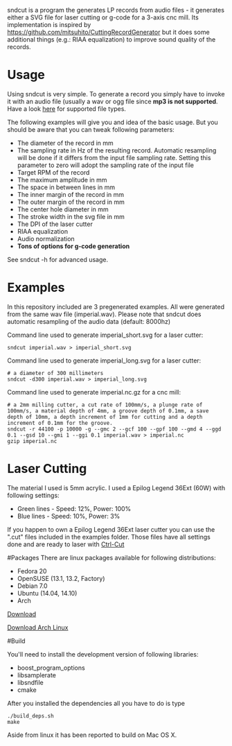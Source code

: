 sndcut is a program the generates LP records from audio files - it generates either a SVG file for laser cutting or g-code for a 3-axis cnc mill.
Its implementation is inspired by https://github.com/mitsuhito/CuttingRecordGenerator but it does some additional things (e.g.: RIAA equalization) to improve sound quality of the records.

# Usage

Using sndcut is very simple. To generate a record you simply have to invoke it with an audio file (usually a wav or ogg file since **mp3 is not supported**. Have a look [here](http://www.mega-nerd.com/libsndfile/#Features) for supported file types.

The following examples will give you and idea of the basic usage. But you should be aware that you can tweak following parameters:

- The diameter of the record in mm
- The sampling rate in Hz of the resulting record. Automatic resampling will be done if it differs from the input file sampling rate. Setting this parameter to zero will adopt the sampling rate of the input file
- Target RPM of the record
- The maximum amplitude in mm
- The space in between lines in mm
- The inner margin of the record in mm
- The outer margin of the record in mm
- The center hole diameter in mm
- The stroke width in the svg file in mm
- The DPI of the laser cutter
- RIAA equalization
- Audio normalization
- **Tons of options for g-code generation**

See sndcut -h for advanced usage.

# Examples
In this repository included are 3 pregenerated examples. All were generated from the same wav file (imperial.wav). Please note that sndcut does automatic resampling of the audio data (default: 8000hz)

Command line used to generate imperial_short.svg for a laser cutter: 

    sndcut imperial.wav > imperial_short.svg

Command line used to generate imperial_long.svg for a laser cutter:

    # a diameter of 300 millimeters
    sndcut -d300 imperial.wav > imperial_long.svg

Command line used to generate imperial.nc.gz for a cnc mill:

    # a 2mm milling cutter, a cut rate of 100mm/s, a plunge rate of 100mm/s, a material depth of 4mm, a groove depth of 0.1mm, a save depth of 10mm, a depth increment of 1mm for cutting and a depth increment of 0.1mm for the groove.
    sndcut -r 44100 -p 10000 -g --gmc 2 --gcf 100 --gpf 100 --gmd 4 --ggd 0.1 --gsd 10 --gmi 1 --ggi 0.1 imperial.wav > imperial.nc
    gzip imperial.nc

# Laser Cutting
The material I used is 5mm acrylic. I used a Epilog Legend 36Ext (60W) with following settings:
- Green lines - Speed: 12%, Power: 100%
- Blue lines - Speed: 10%, Power: 3%

If you happen to own a Epilog Legend 36Ext laser cutter you can use the ".cut" files included in the examples folder. Those files have all settings done and are ready to laser with [Ctrl-Cut](http://github.com/Metalab/ctrl-cut)

#Packages
There are linux packages available for following distributions: 
- Fedora 20
- OpenSUSE (13.1, 13.2, Factory)
- Debian 7.0 
- Ubuntu (14.04, 14.10)
- Arch

[Download](http://software.opensuse.org/download.html?project=home%3Aelchaschab&package=sndcut)

[Download Arch Linux](https://aur.archlinux.org/packages/sndcut/)

#Build

You'll need to install the development version of following libraries:
- boost_program_options
- libsamplerate
- libsndfile
- cmake

After you installed the dependencies all you have to do is type

    ./build_deps.sh
    make

Aside from linux it has been reported to build on Mac OS X.
